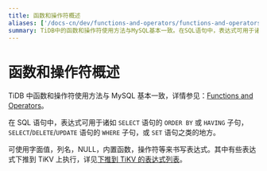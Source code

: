 ```yaml
---
title: 函数和操作符概述
aliases: ['/docs-cn/dev/functions-and-operators/functions-and-operators-overview/','/docs-cn/dev/reference/sql/functions-and-operators/reference/']
summary: TiDB中的函数和操作符使用方法与MySQL基本一致。在SQL语句中，表达式可用于诸如SELECT语句的ORDER BY或HAVING子句，SELECT/DELETE/UPDATE语句的WHERE子句，或SET语句等地方。可以使用字面值，列名，NULL，内置函数，操作符等来书写表达式。其中有些表达式下推到TiKV上执行，详见下推到TiKV的表达式列表。
---
```


# 函数和操作符概述

TiDB 中函数和操作符使用方法与 MySQL 基本一致，详情参见：[Functions and Operators](https://dev.mysql.com/doc/refman/8.0/en/functions.html)。

在 SQL 语句中，表达式可用于诸如 `SELECT` 语句的 `ORDER BY` 或 `HAVING` 子句，`SELECT`/`DELETE`/`UPDATE` 语句的 `WHERE` 子句，或 `SET` 语句之类的地方。

可使用字面值，列名，NULL，内置函数，操作符等来书写表达式。其中有些表达式下推到 TiKV 上执行，详见[下推到 TiKV 的表达式列表](/functions-and-operators/expressions-pushed-down.md)。
